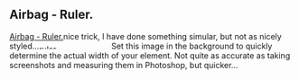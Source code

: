 <article><h2>Airbag - Ruler.</h2><a href="http://www.wnas.nl/wp-admin/http3A2F2Fwww.airbagindustries.com2Farchives2Fairbag2Fruler.php">Airbag - Ruler.</a>nice trick, I have done something simular, but not as nicely styled...<img width="128" height="8" id="image154" alt="ruler" src="http://www.wnas.nl/wp-content/uploads/2006/06/ruler.thumbnail.gif" />Set this image in the background to quickly determine the actual width of your element. Not quite as accurate as taking screenshots and measuring them in Photoshop, but quicker...</article>